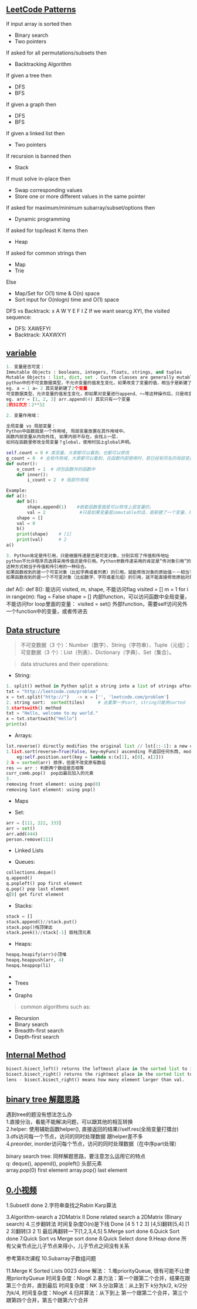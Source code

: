 ## [LeetCode Patterns](/Data-Structure.py) 

If input array is sorted then    
* Binary search    
* Two pointers     

If asked for all permutations/subsets then  
* Backtracking Algorithm  

If given a tree then  
* DFS  
* BFS  

If given a graph then  
* DFS 
* BFS  

If given a linked list then  
* Two pointers  

If recursion is banned then 
* Stack 

If must solve in-place then 
* Swap corresponding values  
* Store one or more different values in the same pointer  

If asked for maximum/minimum subarray/subset/options then  
* Dynamic programming  

If asked for top/least K items then  
* Heap  

If asked for common strings then  
* Map 
* Trie 

Else 
* Map/Set for O(1) time & O(n) space
* Sort input for O(nlogn) time and O(1) space

DFS vs Backtrack:
    x
A   W   Y
   E F I Z
If we want searcg XYI, the visited sequence:   
* DFS: XAWEFYI
* Backtrack: XAXWXYI

## [variable](/Data-Structure.py) 

```python
1. 变量是否可变：
Immutable Objects : booleans, integers, floats, strings, and tuples
Mutable Objects : list, dict, set . Custom classes are generally mutable.
python中的不可变数据类型，不允许变量的值发生变化，如果改变了变量的值，相当于是新建了一个对象，而对于相同的值的对象，在内存中则只有一个对象，内部会有一个引用计数来记录有多少个变量引用这个对象；
eg. a = 1 a= 2 其实是新建了2个变量
可变数据类型，允许变量的值发生变化，即如果对变量进行append、+=等这种操作后，只是改变了变量的值，而不会新建一个对象，变量引用的对象的地址也不会变化，不过对于相同的值的不同对象，在内存中则会存在不同的对象，即每个对象都有自己的地址，相当于内存中对于同值的对象保存了多份，这里不存在引用计数，是实实在在的对象。”
eg. arr = [1, 2, 3] arr.append(4) 其实只有一个变量
2的32次方：2**32

2. 变量作用域：

全局变量 vs 局部变量：
Python中函数就是一个作用域, 局部变量放置在其作用域中。
函数内部变量从内向外找, 如果内部不存在，会找上一层.
如何在函数里修改全局变量？global，使用时加上global声明。

self.count = 0 # 类变量，大家都可以看到，也都可以修改
g_count = 0  # 全局作用域，大家都可以看到，在函数内部使用时，若已经有同名的局部变量，优先用同名的局部变量
def outer():
    o_count = 1  # 闭包函数外的函数中
    def inner():
        i_count = 2  # 局部作用域

Example:
def a():
    def b():
        shape.append(1)    #嵌套函数里面是可以修改上层变量的，
        val = 2             #只是如果变量是immutable的话，是新建了一个变量，所以在外面会还是原来的值
    shape = []      
    val = 0
    b()
    print(shape)    # [1]
    print(val)      # 2
a()

3. Python肯定是传引用，只是根据传递是否是可变对象，分别实现了传值和传地址
python不允许程序员选择采用传值还是传引用。Python参数传递采用的肯定是“传对象引用”的方式。
这种方式相当于传值和传引用的一种综合。
如果函数收到的是一个可变对象（比如字典或者列表）的引用，就能修改对象的原始值－－相当于通过“传引用”来传递对象。
如果函数收到的是一个不可变对象（比如数字、字符或者元组）的引用，就不能直接修改原始对象－－相当于通过“传值'来传递对象。

```

def A():
    def B():
        能访问 visited, m, shape, 不能访问flag
    visited = []
    m = 1
    for i in range(m):
        flag = False
        shape = []
内部function，可以访问函数中全局变量，不能访问for loop里面的变量： visited = set()
外部function，需要self访问另外一个function中的变量，或者传进去

## [Data structure](/Data-Structure.py) 

> 不可变数据（3 个）：Number（数字）、String（字符串）、Tuple（元组）；
> 可变数据（3 个）：List（列表）、Dictionary（字典）、Set（集合）。

> data structures and their operations:

* String:
```python
1. split() method in Python split a string into a list of strings after breaking the given string by the specified separator.
txt = "http://leetcode.com/problem"
x = txt.split("http://")   -> x = ['', 'leetcode.com/problem']
2. string sort:  sorted(tiles)     # 去重第一步sort, string只能用sorted
3.startswith() method
txt = "Hello, welcome to my world."
x = txt.startswith("Hello")
print(x)
```

* Arrays:
```python
lst.reverse() directly modifies the original list // lst[::-1]: a new copy list. 
1.list.sort(reverse=True|False, key=myFunc) ascending 不返回任何东西, modifies the order of elements in the list.
    eg:self.position.sort(key = lambda x:(x[1], x[0], x[2]))
2.b = sorted(arr) 排序，但是不改变原有数组
res == arr : 判断两个数组是否相等
curr_comb.pop()  pop出最后加入的元素
3.
removing front element: using pop(0)
removing last element: using pop()
```

* Maps  
 
* Set: 
```python
arr = [111, 222, 333]
arr = set()
arr.add(444)
person.remove(111)
```
 
* Linked Lists 

* Queues:  
```python
collections.deque()  
q.append() 
q.popleft() pop first element 
q.pop() pop last element 
q[0] get first element 
```
 
* Stacks:  
```python
stack = [] 
stack.append()//stack.put() 
stack.pop()栈顶弹出 
stack.peek()//stack[-1] 取栈顶元素
```

* Heaps:   
```python
heapq.heapify(arr)小顶堆  
heapq.heappush(arr, 4)  
heapq.heappop(li)
```

* 
* Trees  <br>
* 
* Graphs  <br>
    
> common algorithms such as: 
* Recursion
* Binary search
* Breadth-first search
* Depth-first search 

## [Internal Method](/Data-Structure.py) 

```python
bisect.bisect_left() returns the leftmost place in the sorted list to insert the given element. 
bisect.bisect_right() returns the rightmost place in the sorted list to insert the given element. 
lens - bisect.bisect_right() means how many element larger than val.
```

## [binary tree 解题思路](/Data-Structure.py) 

遇到tree的题没有想法怎么办   <br>
1.直接分治，看能不能解决问题，可以跟其他的相互转换   <br>
2.helper: 使用辅助函数helper(), 直接返回的结果//self.res(全局变量打擂台)   <br>
3.dfs访问每一个节点，访问的同时处理数据  跟helper差不多     <br>
4.preorder, inorder访问每个节点，访问的同时处理数据（在中序part处理）     <br>

binary search tree: 同样解题思路，要注意怎么运用它的特点      <br>
q: deque(), append(), popleft() 头部元素        <br> 
array.pop(0) first element array.pop() last element      <br>

## [0.小视频]()
1.SubsetII  done
2.字符串查找之Rabin Karp算法

3.Algorithm-search a 2DMatrix II    Done
related search a 2DMatrix (Binary search) 
4.三步翻转法  时间复杂度O(n)是下线    Done
[4 5 1 2 3]
[4,5]翻转[5,4]
[1 2 3]翻转[3 2 1]
最后再翻转一下[1,2,3,4,5]
5.Merge sort   done
6.Quick Sort  done
7.Quick Sort vs Merge sort   done
8.Quick Select   done
9.Heap done  所有父亲节点比儿子节点来得小，儿子节点之间没有关系

参考第8次课程
10.Subarray子数组问题

11.Merge K Sorted Lists   0023 done
解法：
1.堆priorityQueue, 很有可能不让使用priorityQueue   时间复杂度：NlogK
2.暴力法：第一个跟第二个合并，结果在跟第三个合并，直到最后   时间复杂度：NK 
3.分治算法：从上到下 k分为k/2, k/2分为k/4, 时间复杂度：NlogK
4.归并算法：从下到上 第一个跟第二个合并，第三个跟第四个合并，第五个跟第六个合并
